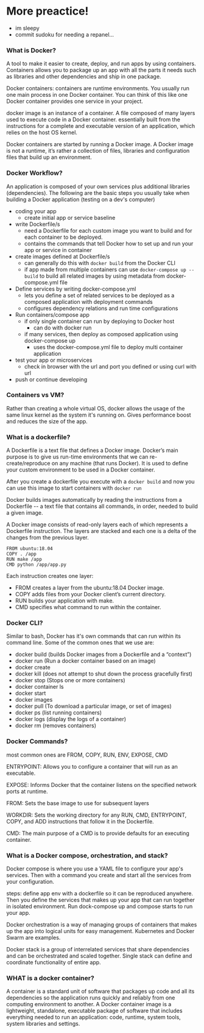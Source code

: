 # More preactice!
- im sleepy
- commit sudoku for needing a repanel...

### What is Docker?
A tool to make it easier to create, deploy, and run apps by using containers. Containers allows you to package up an app with all the parts it needs such as libraries and other dependencies and ship in one package. 

Docker containers: containers are runtime environments. You usually run one main process in one Docker container. You can think of this like one Docker container provides one service in your project.

docker image is an instance of a container. A file composed of many layers used to execute code in a Docker container. essentially built from the instructions for a complete and executable version of an application, which relies on the host OS kernel.

Docker containers are started by running a Docker image. A Docker image is not a runtime, it’s rather a collection of files, libraries and configuration files that build up an environment.

### Docker Workflow?
An application is composed of your own services plus additional libraries (dependencies). The following are the basic steps you usually take when building a Docker application (testing on a dev's computer)
- coding your app
	- create initial app or service baseline
- write Dockerfile/s
	- need a Dockerfile for each custom image you want to build and for each container to be deployed.
	- contains the commands that tell Docker how to set up and run your app or service in container
- create images defined at Dockerfile/s
	- can generally do this with `docker build` from the Docker CLI
	- if app made from multiple containers can use `docker-compose up --build` to build all related images by using metadata from docker-compose.yml file
- Define services by writing docker-compose.yml
	- lets you define a set of related services to be deployed as a composed application with deployment commands
	- configures dependency relations and run time configurations
- Run containers/compose app
	- if only single container can run by deploying to Docker host
		- can do with docker run
	- if many services, then deploy as composed application using docker-compose up
		- uses the docker-compose.yml file to deploy multi container application
- test your app or microservices
	- check in browser with the url and port you defined or using curl with url
- push or continue developing


### Containers vs VM?
Rather than creating a whole virtual OS, docker allows the usage of the same linux kernel as the system it's running on. Gives performance boost and reduces the size of the app. 

### What is a dockerfile?
A Dockerfile is a text file that defines a Docker image. Docker’s main purpose is to give us run-time environments that we can re-create/reproduce on any machine (that runs Docker). It is used to define your custom environment to be used in a Docker container.

After you create a dockerfile you execute with a `docker build` and now you can use this image to start containers with `docker run`

Docker builds images automatically by reading the instructions from a Dockerfile -- a text file that contains all commands, in order, needed to build a given image. 

A Docker image consists of read-only layers each of which represents a Dockerfile instruction. The layers are stacked and each one is a delta of the changes from the previous layer.

```
FROM ubuntu:18.04
COPY . /app
RUN make /app
CMD python /app/app.py
```

Each instruction creates one layer:
- FROM creates a layer from the ubuntu:18.04 Docker image.
- COPY adds files from your Docker client’s current directory.
- RUN builds your application with make.
- CMD specifies what command to run within the container.

### Docker CLI?
Similar to bash, Docker has it's own commands that can run within its command line. 
Some of the common ones that we use are:
- docker build (builds Docker images from a Dockerfile and a “context”)
- docker run (Run a docker container based on an image)
- docker create
- docker kill (does not attempt to shut down the process gracefully first)
- docker stop (Stops one or more containers)
- docker container ls
- docker start
- docker images
- docker pull (To download a particular image, or set of images)
- docker ps (list running containers)
- docker logs (display the logs of a container)
- docker rm (removes containers)

### Docker Commands?
most common ones are FROM, COPY, RUN, ENV, EXPOSE, CMD

ENTRYPOINT: Allows you to configure a container that will run as an executable.

EXPOSE: Informs Docker that the container listens on the specified network ports at runtime.

FROM: Sets the base image to use for subsequent layers

WORKDIR: Sets the working directory for any RUN, CMD, ENTRYPOINT, COPY, and ADD instructions that follow it in the Dockerfile.

CMD: The main purpose of a CMD is to provide defaults for an executing container. 

### What is a Docker compose, orchestration, and stack?

Docker compose is where you use a YAML file to configure your app's services. Then with a command you create and start all the services from your configuration.

steps: define app env with a dockerfile so it can be reproduced anywhere. Then you define the services that makes up your app that can run together in isolated environment. Run dock-compose up and compose starts to run your app.

Docker orchestration is a way of managing groups of containers that makes up the app into logical units for easy management. Kubernetes and Docker Swarm are examples. 

Docker stack is a group of interrelated services that share dependencies and can be orchestrated and scaled together. Single stack can define and coordinate functionality of entire app.

### WHAT is a docker container?
A container is a standard unit of software that packages up code and all its dependencies so the application runs quickly and reliably from one computing environment to another. A Docker container image is a lightweight, standalone, executable package of software that includes everything needed to run an application: code, runtime, system tools, system libraries and settings.